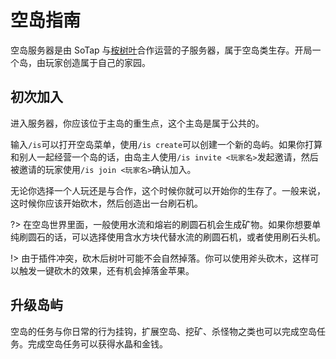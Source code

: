 # 空岛指南

空岛服务器是由 SoTap 与[桉树叶](/getting-started/EusMC.md)合作运营的子服务器，属于空岛类生存。开局一个岛，由玩家创造属于自己的家园。

## 初次加入

进入服务器，你应该位于主岛的重生点，这个主岛是属于公共的。

输入`/is`可以打开空岛菜单，使用`/is create`可以创建一个新的岛屿。如果你打算和别人一起经营一个岛的话，由岛主人使用`/is invite <玩家名>`发起邀请，然后被邀请的玩家使用`/is join <玩家名>`确认加入。

无论你选择一个人玩还是与合作，这个时候你就可以开始你的生存了。一般来说，这时候你应该开始砍木，然后创造出一台刷石机。

?> 在空岛世界里面，一般使用水流和熔岩的刷圆石机会生成矿物。如果你想要单纯刷圆石的话，可以选择使用含水方块代替水流的刷圆石机，或者使用刷石头机。

!> 由于插件冲突，砍木后树叶可能不会自然掉落。你可以使用斧头砍木，这样可以触发一键砍木的效果，还有机会掉落金苹果。

## 升级岛屿

空岛的任务与你日常的行为挂钩，扩展空岛、挖矿、杀怪物之类也可以完成空岛任务。完成空岛任务可以获得水晶和金钱。
